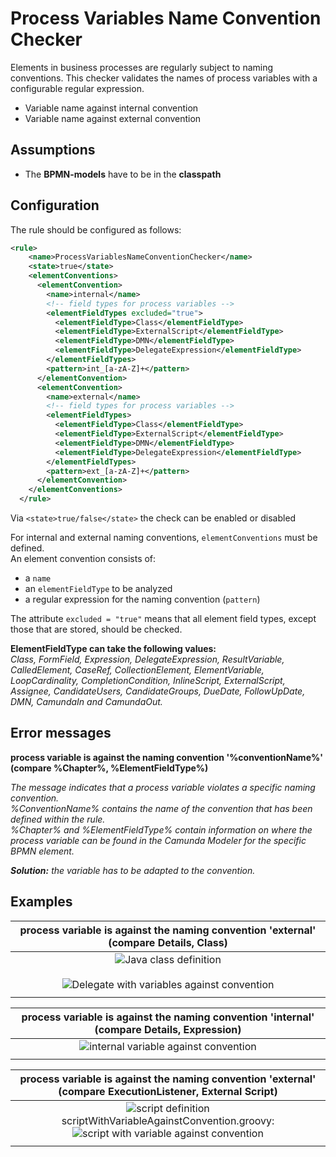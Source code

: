 Process Variables Name Convention Checker
=================================
Elements in business processes are regularly subject to naming conventions. This checker validates the names of process variables with a configurable regular expression.

- Variable name against internal convention
- Variable name against external convention

## Assumptions
- The **BPMN-models** have to be in the **classpath**

## Configuration
The rule should be configured as follows:
```xml
<rule>
    <name>ProcessVariablesNameConventionChecker</name>
    <state>true</state>
    <elementConventions>
      <elementConvention>
        <name>internal</name>
        <!-- field types for process variables -->
        <elementFieldTypes excluded="true">
          <elementFieldType>Class</elementFieldType>
          <elementFieldType>ExternalScript</elementFieldType>
          <elementFieldType>DMN</elementFieldType>
          <elementFieldType>DelegateExpression</elementFieldType>
        </elementFieldTypes>
        <pattern>int_[a-zA-Z]+</pattern>
      </elementConvention>
      <elementConvention>
        <name>external</name>
        <!-- field types for process variables -->
        <elementFieldTypes>
          <elementFieldType>Class</elementFieldType>
          <elementFieldType>ExternalScript</elementFieldType>
          <elementFieldType>DMN</elementFieldType>
          <elementFieldType>DelegateExpression</elementFieldType>
        </elementFieldTypes>
        <pattern>ext_[a-zA-Z]+</pattern>
      </elementConvention>
    </elementConventions>
  </rule>
```

Via `<state>true/false</state>` the check can be enabled or disabled

For internal and external naming conventions, `elementConventions` must be defined.<br/>
An element convention consists of:
- a `name`
- an `elementFieldType` to be analyzed
- a regular expression for the naming convention (`pattern`)

The attribute `excluded = "true"` means that all element field types, except those that are stored, should be checked.

**ElementFieldType can take the following values:**<br/> 
_Class, FormField, Expression, DelegateExpression, ResultVariable, CalledElement, CaseRef, CollectionElement, ElementVariable,_ 
_LoopCardinality, CompletionCondition, InlineScript, ExternalScript, Assignee, CandidateUsers, CandidateGroups, DueDate, FollowUpDate, DMN, CamundaIn and CamundaOut._ 


## Error messages
**process variable is against the naming convention '%conventionName%' (compare %Chapter%, %ElementFieldType%)**

_The message indicates that a process variable violates a specific naming convention._<br/>
_%ConventionName% contains the name of the convention that has been defined within the rule._<br/>
_%Chapter% and %ElementFieldType% contain information on where the process variable can be found in the Camunda Modeler for the specific BPMN element._


_**Solution:** the variable has to be adapted to the convention._


## Examples

| **process variable is against the naming convention 'external' (compare Details, Class)**              | 
|:------------------------------------------------------------------------------------------------------:| 
|![Java class definition](img/ProcessVariablesNameConventionChecker_extBlubBpmn.PNG "BPMN model") <br/><br/>  ![Delegate with variables against convention](img/ProcessVariablesNameConventionChecker_extBlub.PNG "extBlub against naming convention") |
| |

| **process variable is against the naming convention 'internal' (compare Details, Expression)**         | 
|:------------------------------------------------------------------------------------------------------:| 
|![internal variable against convention](img/ProcessVariablesNameConventionChecker_internal.PNG "intHallo against naming convention")              |
| |

| **process variable is against the naming convention 'external' (compare ExecutionListener, External Script)**| 
|:------------------------------------------------------------------------------------------------------------:| 
|![script definition](img/ProcessVariablesNameConventionChecker_script_Bpmn.PNG "BPMN model") <br/>scriptWithVariableAgainstConvention.groovy: <br/>  ![script with variable against convention](img/ProcessVariablesNameConventionChecker_script.PNG "extGroovy against naming convention") |
| |

